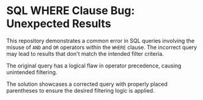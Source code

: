 # SQL WHERE Clause Bug: Unexpected Results

This repository demonstrates a common error in SQL queries involving the misuse of `AND` and `OR` operators within the `WHERE` clause. The incorrect query may lead to results that don't match the intended filter criteria.

The original query has a logical flaw in operator precedence, causing unintended filtering.

The solution showcases a corrected query with properly placed parentheses to ensure the desired filtering logic is applied.